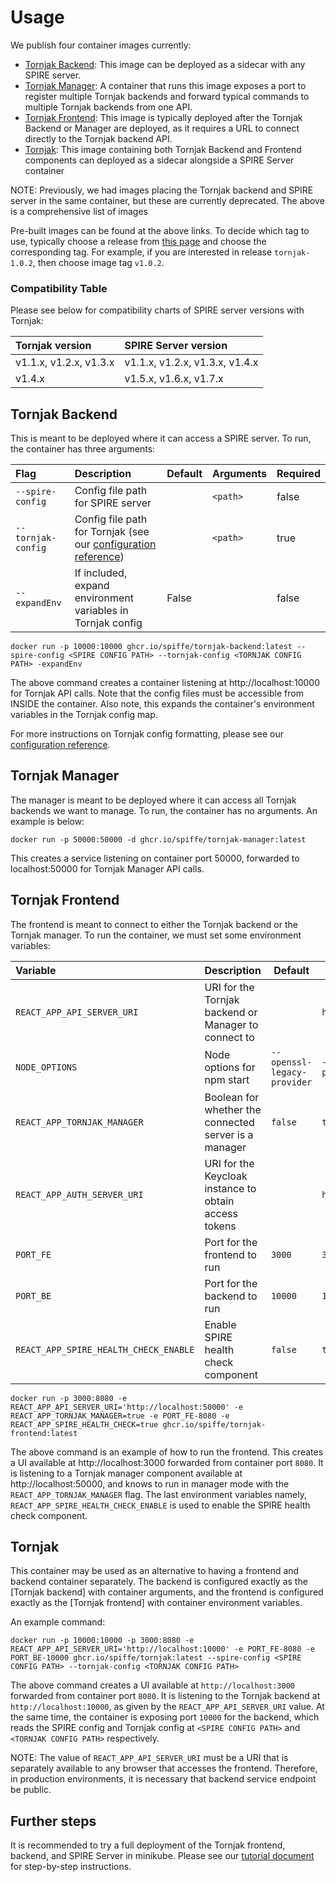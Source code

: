 # Usage

We publish four container images currently:
- [Tornjak Backend](https://github.com/spiffe/tornjak/pkgs/container/tornjak-backend): This image can be deployed as a sidecar with any SPIRE server. 
- [Tornjak Manager](https://github.com/spiffe/tornjak/pkgs/container/tornjak-manager): A container that runs this image exposes a port to register multiple Tornjak backends and forward typical commands to multiple Tornjak backends from one API. 
- [Tornjak Frontend](https://github.com/spiffe/tornjak/pkgs/container/tornjak-frontend): This image is typically deployed after the Tornjak Backend or Manager are deployed, as it requires a URL to connect directly to the Tornjak backend API.  
- [Tornjak](https://github.com/spiffe/tornjak/pkgs/container/tornjak): This image containing both Tornjak Backend and Frontend components can deployed as a sidecar alongside a SPIRE Server container

NOTE: Previously, we had images placing the Tornjak backend and SPIRE server in the same container, but these are currently deprecated. The above is a comprehensive list of images

Pre-built images can be found at the above links. To decide which tag to use, typically choose a release from [this page](https://github.com/spiffe/tornjak/releases) and choose the corresponding tag. For example, if you are interested in release `tornjak-1.0.2`, then choose image tag `v1.0.2`.

### Compatibility Table

Please see below for compatibility charts of SPIRE server versions with Tornjak:

| Tornjak version        | SPIRE Server version |
| :--------------------- | :------------------- |
| v1.1.x, v1.2.x, v1.3.x | v1.1.x, v1.2.x, v1.3.x, v1.4.x |
| v1.4.x                 | v1.5.x, v1.6.x, v1.7.x |

## Tornjak Backend

This is meant to be deployed where it can access a SPIRE server. To run, the container has three arguments:

| Flag                   | Description                                                 | Default | Arguments | Required |
|:-----------------------|:------------------------------------------------------------|:--------|:----------|:---------|
| `--spire-config`       | Config file path for SPIRE server                           |         | `<path>`  | false    |
| `--tornjak-config`     | Config file path for Tornjak (see our [configuration reference](./docs/config-tornjak-agent.md)) | | `<path>` | true |
| `--expandEnv`          | If included, expand environment variables in Tornjak config | False   |           | false    |

```
docker run -p 10000:10000 ghcr.io/spiffe/tornjak-backend:latest --spire-config <SPIRE CONFIG PATH> --tornjak-config <TORNJAK CONFIG PATH> -expandEnv
```

The above command creates a container listening at http://localhost:10000 for Tornjak API calls. Note that the config files must be accessible from INSIDE the container. Also note, this expands the container's environment variables in the Tornjak config map. 

For more instructions on Tornjak config formatting, please see our [configuration reference](./docs/config-tornjak-agent.md).

## Tornjak Manager

The manager is meant to be deployed where it can access all Tornjak backends we want to manage. To run, the container has no arguments. An example is below:

```
docker run -p 50000:50000 -d ghcr.io/spiffe/tornjak-manager:latest
```

This creates a service listening on container port 50000, forwarded to localhost:50000 for Tornjak Manager API calls. 

## Tornjak Frontend

The frontend is meant to connect to either the Tornjak backend or the Tornjak manager. To run the container, we must set some environment variables:

| Variable                    | Description | Default | Example Argument | Required |
|:----------------------------|-------------|--|--|--|
| `REACT_APP_API_SERVER_URI`  | URI for the Tornjak backend or Manager to connect to |   | `http://localhost:10000` | true |
| `NODE_OPTIONS`              | Node options for npm start | `--openssl-legacy-provider` | `--openssl-legacy-provider` | false |
| `REACT_APP_TORNJAK_MANAGER` | Boolean for whether the connected server is a manager | `false` | `true` | false |
| `REACT_APP_AUTH_SERVER_URI` | URI for the Keycloak instance to obtain access tokens |  | `http://localhost:8080` | false |
| `PORT_FE` | Port for the frontend to run | `3000` | `3000` | true |
| `PORT_BE` | Port for the backend to run | `10000` | `10000` | true |
| `REACT_APP_SPIRE_HEALTH_CHECK_ENABLE` | Enable SPIRE health check component | `false` | `true` | false |

```
docker run -p 3000:8080 -e REACT_APP_API_SERVER_URI='http://localhost:50000' -e REACT_APP_TORNJAK_MANAGER=true -e PORT_FE-8080 -e REACT_APP_SPIRE_HEALTH_CHECK=true ghcr.io/spiffe/tornjak-frontend:latest
```

The above command is an example of how to run the frontend. This creates a UI available at http://localhost:3000 forwarded from container port `8080`. It is listening to a Tornjak manager component available at http://localhost:50000, and knows to run in manager mode with the `REACT_APP_TORNJAK_MANAGER` flag. The last environment variables namely, `REACT_APP_SPIRE_HEALTH_CHECK_ENABLE` is used to enable the SPIRE health check component. 

## Tornjak

This container may be used as an alternative to having a frontend and backend container separately. The backend is configured exactly as the [Tornjak backend] with container arguments, and the frontend is configured exactly as the [Tornjak frontend] with container environment variables. 

An example command:

```
docker run -p 10000:10000 -p 3000:8080 -e REACT_APP_API_SERVER_URI='http://localhost:10000' -e PORT_FE-8080 -e PORT_BE-10000 ghcr.io/spiffe/tornjak:latest --spire-config <SPIRE CONFIG PATH> --tornjak-config <TORNJAK CONFIG PATH>
```

The above command creates a UI available at `http://localhost:3000` forwarded from container port `8080`. It is listening to the Tornjak backend at `http://localhost:10000`, as given by the `REACT_APP_API_SERVER_URI` value. At the same time, the container is exposing port `10000` for the backend, which reads the SPIRE config and Tornjak config at `<SPIRE CONFIG PATH>` and `<TORNJAK CONFIG PATH>` respectively. 

NOTE: The value of `REACT_APP_API_SERVER_URI` must be a URI that is separately available to any browser that accesses the frontend. Therefore, in production environments, it is necessary that backend service endpoint be public. 


## Further steps

It is recommended to try a full deployment of the Tornjak frontend, backend, and SPIRE Server in minikube. Please see our [tutorial document](docs/quickstart/README.md) for step-by-step instructions. 


